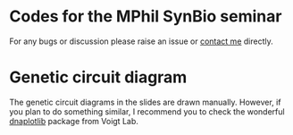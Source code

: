 # Codes for the MPhil SynBio seminar

For any bugs or discussion please raise an issue
or [contact me](mailto:yl759@cam.ac.uk) directly.

# Genetic circuit diagram

The genetic circuit diagrams in the slides are drawn manually.
However, if you plan to do something similar, I recommend you to check
the wonderful [dnaplotlib](https://github.com/VoigtLab/dnaplotlib)
package from Voigt Lab.
